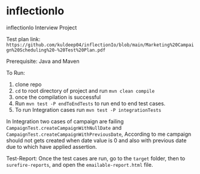 # inflectionIo
inflectionIo Interview Project

Test plan link: `https://github.com/kuldeep04/inflectionIo/blob/main/Marketing%20Campaign%20Scheduling%20-%20Test%20Plan.pdf`

Prerequisite:
Java and 
Maven

To Run:
1. clone repo
2. `cd` to root directory of project and run `mvn clean compile` 
3. once the compilation is successful 
4. Run `mvn test -P endToEndTests` to run end to end test cases.
5. To run Integration cases run  `mvn test -P integrationTests`

In Integration two cases of campaign are failing `CampaignTest.createCampaignWithNullDate` and `CampaignTest.createCampaignWithPreviousDate`, 
According to me campaign should not gets created when date value is 0 and also with previous date due to which have applied assertion.

Test-Report:
Once the test cases are run, go to the `target` folder, then to `surefire-reports`, and open the `emailable-report.html` file.



